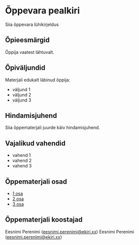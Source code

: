 # Õppevara pealkiri
Siia õppevara lühikirjeldus

## Õpieesmärgid
Õppija vaatest lähtuvalt.

## Õpiväljundid
Materjali edukalt läbinud õppija:
* väljund 1
* väljund 2
* väljund 3

## Hindamisjuhend

Siia õppematerjali juurde käiv hindamisjuhend.

## Vajalikud vahendid
* vahend 1
* vahend 2
* vahend 3

## Õppematerjali osad
* [1 osa](materjalid/1_osa.md)
* [2 osa](materjalid/2_osa.md)
* [3 osa](materjalid/3_osa.md)

## Õppematerjali koostajad

Eesnimi Perenimi (eesnimi.perenimi@ekiri.xx)
Eesnimi Perenimi (eesnimi.perenimi@ekiri.xx)